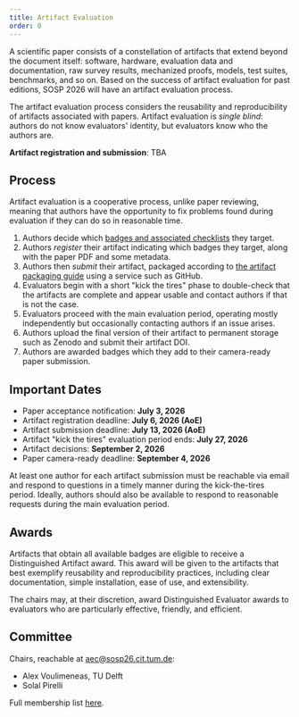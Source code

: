 ```yaml
---
title: Artifact Evaluation
order: 0
---
```


A scientific paper consists of a constellation of artifacts that extend beyond the document itself:
software, hardware, evaluation data and documentation, raw survey results, mechanized proofs, models, test suites, benchmarks, and so on.
Based on the success of artifact evaluation for past editions, SOSP 2026 will have an artifact evaluation process.

The artifact evaluation process considers the reusability and reproducibility of artifacts associated with papers.
Artifact evaluation is _single blind_: authors do not know evaluators' identity, but evaluators know who the authors are.

<!-- **Call for evaluators**: Apply [here](./aec-call) to join the artifact evaluation committee! -->

**Artifact registration and submission**: TBA


## Process

Artifact evaluation is a cooperative process, unlike paper reviewing, meaning that authors have the opportunity to fix problems found during evaluation if they can do so in reasonable time.

1. Authors decide which [badges and associated checklists](./badges) they target.
2. Authors _register_ their artifact indicating which badges they target, along with the paper PDF and some metadata.
3. Authors then _submit_ their artifact, packaged according to [the artifact packaging guide](/packaging-guide) using a service such as GitHub.
4. Evaluators begin with a short "kick the tires" phase to double-check that the artifacts are complete and appear usable and contact authors if that is not the case.
5. Evaluators proceed with the main evaluation period, operating mostly independently but occasionally contacting authors if an issue arises.
6. Authors upload the final version of their artifact to permanent storage such as Zenodo and submit their artifact DOI.
7. Authors are awarded badges which they add to their camera-ready paper submission.


## Important Dates

- Paper acceptance notification: **July 3, 2026**
- Artifact registration deadline: **July 6, 2026 (AoE)**
- Artifact submission deadline: **July 13, 2026 (AoE)**
- Artifact "kick the tires" evaluation period ends: **July 27, 2026**
- Artifact decisions: **September 2, 2026**
- Paper camera-ready deadline: **September 4, 2026**

At least one author for each artifact submission must be reachable via email and respond to questions in a timely manner during the kick-the-tires period.
Ideally, authors should also be available to respond to reasonable requests during the main evaluation period.


## Awards

Artifacts that obtain all available badges are eligible to receive a Distinguished Artifact award.
This award will be given to the artifacts that best exemplify reusability and reproducibility practices, including clear documentation, simple installation, ease of use, and extensibility.

The chairs may, at their discretion, award Distinguished Evaluator awards to evaluators who are particularly effective, friendly, and efficient.


## Committee

Chairs, reachable at [aec@sosp26.cit.tum.de](aec@sosp26.cit.tum.de):
- Alex Voulimeneas, TU Delft
- Solal Pirelli

Full membership list [here](./committee).

